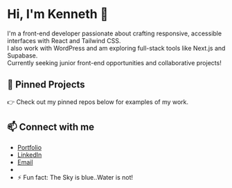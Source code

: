 # Hi, I'm Kenneth 👋

I'm a front-end developer passionate about crafting responsive, accessible interfaces with React and Tailwind CSS.  
I also work with WordPress and am exploring full-stack tools like Next.js and Supabase.  
Currently seeking junior front-end opportunities and collaborative projects!

## 📌 Pinned Projects
👉 Check out my pinned repos below for examples of my work.

## 📫 Connect with me
- [Portfolio](https://portfolio-two-orpin-26.vercel.app/)
- [LinkedIn](https://www.linkedin.com/in/hwezah/)
- [Email](hwezah.dev@gmail.com)
- 
- ⚡ Fun fact: The Sky is blue..Water is not!

<!---
Hwezah/Hwezah is a ✨ special ✨ repository because its `README.md` (this file) appears on your GitHub profile.
You can click the Preview link to take a look at your changes.
--->
